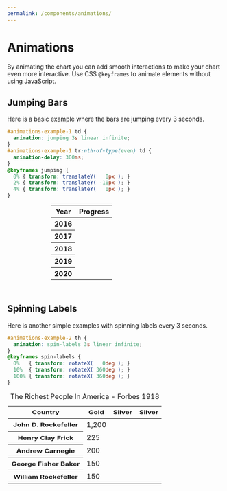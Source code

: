 ```yaml
---
permalink: /components/animations/
---
```


# Animations

By animating the chart you can add smooth interactions to make your chart even more interactive. Use CSS `@keyframes` to animate elements without using JavaScript.

## Jumping Bars

Here is a basic example where the bars are jumping every 3 seconds.

```css
#animations-example-1 td {
  animation: jumping 3s linear infinite;
}
#animations-example-1 tr:nth-of-type(even) td {
  animation-delay: 300ms;
}
@keyframes jumping {
  0% { transform: translateY(   0px ); }
  2% { transform: translateY( -10px ); }
  4% { transform: translateY(   0px ); }
}
```

<code-example>
<style>
#animations-example-1 {
  width: 300px;
  height: 200px;
  margin: 0 auto;
}
#animations-example-1 td {
  animation: jumping 3s linear infinite;
  animation-delay: 0;
}
#animations-example-1 tr:nth-of-type(even) td {
  animation-delay: 300ms;
}
@keyframes jumping {
  0% { transform: translateY(   0px ); }
  2% { transform: translateY( -10px ); }
  4% { transform: translateY(   0px ); }
}
</style>
<table class="charts-css column show-primary-axis data-spacing-6" id="animations-example-1">

  <thead>
    <tr>
      <th scope="col"> Year </th>
      <th scope="col"> Progress </th>
    </tr>
  </thead>

  <tbody>
    <tr>
      <th scope="row"> 2016 </th>
      <td style="--size: 0.2"> </td>
    </tr>
    <tr>
      <th scope="row"> 2017 </th>
      <td style="--size: 0.4"> </td>
    </tr>
    <tr>
      <th scope="row"> 2018 </th>
      <td style="--size: 0.6"> </td>
    </tr>
    <tr>
      <th scope="row"> 2019 </th>
      <td style="--size: 0.8"> </td>
    </tr>
    <tr>
      <th scope="row"> 2020 </th>
      <td style="--size: 1"> </td>
    </tr>
  </tbody>

</table>
</code-example>

## Spinning Labels

Here is another simple examples with spinning labels every 3 seconds.

```css
#animations-example-2 th {
  animation: spin-labels 3s linear infinite;
}
@keyframes spin-labels {
  0%   { transform: rotateX(   0deg ); }
  10%  { transform: rotateX( 360deg ); }
  100% { transform: rotateX( 360deg ); }
}
```

<code-example>
<style>
#animations-example-2 {
  --labels-size: 160px;
  max-width: 500px;
  margin: 0 auto;
}
#animations-example-2 td {
  line-height: 1.5;
}
#animations-example-2 th {
  animation: spin-labels 3s linear infinite;
}
@keyframes spin-labels {
  0%   { transform: rotateX(   0deg ); }
  10%  { transform: rotateX( 360deg ); }
  100% { transform: rotateX( 360deg ); }
}
</style>
<table class="charts-css bar data-spacing-5 show-primary-axis show-data-axes" id="animations-example-2">

  <caption> The Richest People In America - Forbes 1918 </caption>

  <thead>
    <tr>
      <th scope="col"> Country </th>
      <th scope="col"> Gold </th>
      <th scope="col"> Silver </th>
      <th scope="col"> Silver </th>
    </tr>
  </thead>

  <tbody>
    <tr>
      <th scope="row"> John D. Rockefeller </th>
      <td style="--size: calc( 1200 / 1200 );"> <span class="data"> 1,200 </span> </td>
    </tr>
    <tr>
      <th scope="row"> Henry Clay Frick </th>
      <td style="--size: calc( 225 / 1200 );"> <span class="data"> 225 </span> </td>
    </tr>
    <tr>
      <th scope="row"> Andrew Carnegie </th>
      <td style="--size: calc( 200 / 1200 );"> <span class="data"> 200 </span> </td>
    </tr>
    <tr>
      <th scope="row"> George Fisher Baker </th>
      <td style="--size: calc( 150 / 1200 );"> <span class="data"> 150 </span> </td>
    </tr>
    <tr>
      <th scope="row"> William Rockefeller </th>
      <td style="--size: calc( 150 / 1200 );"> <span class="data"> 150 </span> </td>
    </tr>
  </tbody>

</table>
</code-example>
